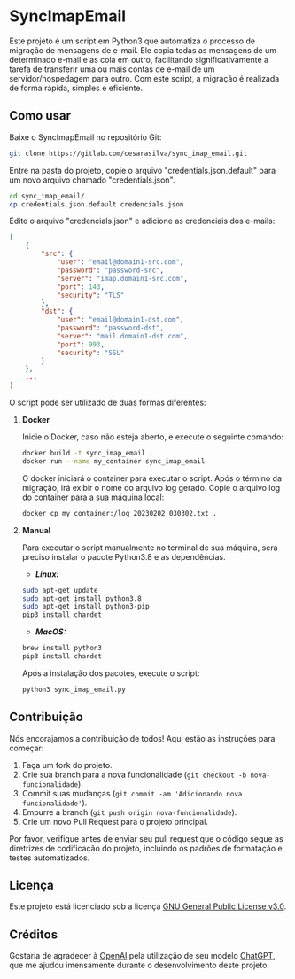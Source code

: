 # SyncImapEmail

Este projeto é um script em Python3 que automatiza o processo de migração de mensagens de e-mail. Ele copia todas as mensagens de um determinado e-mail e as cola em outro, facilitando significativamente a tarefa de transferir uma ou mais contas de e-mail de um servidor/hospedagem para outro. Com este script, a migração é realizada de forma rápida, simples e eficiente.

## Como usar

Baixe o SyncImapEmail no repositório Git:

```bash
git clone https://gitlab.com/cesarasilva/sync_imap_email.git
```

Entre na pasta do projeto, copie o arquivo "credentials.json.default" para um novo arquivo chamado "credentials.json".

```bash
cd sync_imap_email/
cp credentials.json.default credencials.json
```

Edite o arquivo "credencials.json" e adicione as credenciais dos e-mails:

```json
[
    {
        "src": {
            "user": "email@domain1-src.com",
            "password": "password-src",
            "server": "imap.domain1-src.com",
            "port": 143,
            "security": "TLS"
        },
        "dst": {
            "user": "email@domain1-dst.com",
            "password": "password-dst",
            "server": "mail.domain1-dst.com",
            "port": 993,
            "security": "SSL"
        }
    },
    ...
]
```

O script pode ser utilizado de duas formas diferentes:

1. **Docker**

    Inicie o Docker, caso não esteja aberto, e execute o seguinte comando:

    ```bash
    docker build -t sync_imap_email .
    docker run --name my_container sync_imap_email
    ```

    O docker iniciará o container para executar o script. Após o término da migração, irá exibir o nome do arquivo log gerado. Copie o arquivo log do container para a sua máquina local:

    ```bash
    docker cp my_container:/log_20230202_030302.txt .
    ```

2. **Manual**

    Para executar o script manualmente no terminal de sua máquina, será preciso instalar o pacote Python3.8 e as dependências.

    - ***Linux:***

    ```bash
    sudo apt-get update
    sudo apt-get install python3.8
    sudo apt-get install python3-pip
    pip3 install chardet
    ```

    - ***MacOS:***

    ```zsh
    brew install python3
    pip3 install chardet
    ```

    Após a instalação dos pacotes, execute o script:

    ```bash
    python3 sync_imap_email.py
    ```

## Contribuição

Nós encorajamos a contribuição de todos! Aqui estão as instruções para começar:

1. Faça um fork do projeto.
2. Crie sua branch para a nova funcionalidade (`git checkout -b nova-funcionalidade`).
3. Commit suas mudanças (`git commit -am 'Adicionando nova funcionalidade'`).
4. Empurre a branch (`git push origin nova-funcionalidade`).
5. Crie um novo Pull Request para o projeto principal.

Por favor, verifique antes de enviar seu pull request que o código segue as diretrizes de codificação do projeto, incluindo os padrões de formatação e testes automatizados.

## Licença

Este projeto está licenciado sob a licença [GNU General Public License v3.0](https://www.gnu.org/licenses/gpl-3.0.en.html).

## Créditos

Gostaria de agradecer à [OpenAI](https://openai.com) pela utilização de seu modelo [ChatGPT](https://chat.openai.com), que me ajudou imensamente durante o desenvolvimento deste projeto.